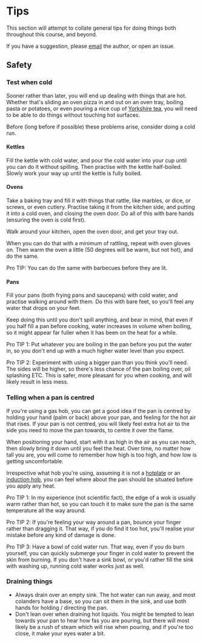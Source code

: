 # Tips

This section will attempt to collate general tips for doing things both throughout this course, and beyond.

If you have a suggestion, please [email](mailto:chris.norman2@gmail.com) the author, or open an issue.

## Safety

### Test when cold

Sooner rather than later, you will end up dealing with things that are hot. Whether that's sliding an oven pizza in and out on an oven tray, boiling pasta or potatoes, or even pouring a nice cup of [Yorkshire tea](https://www.yorkshiretea.co.uk/), you will need to be able to do things without touching hot surfaces.

Before (long before if possible) these problems arise, consider doing a cold run.

#### Kettles

Fill the kettle with cold water, and pour the cold water into your cup until you can do it without spilling. Then practise with the kettle half-boiled. Slowly work your way up until the kettle is fully boiled.

#### Ovens

Take a baking tray and fill it with things that rattle, like marbles, or dice, or screws, or even cutlery. Practise taking it from the kitchen side, and putting it into a cold oven, and closing the oven door. Do all of this with bare hands (ensuring the oven is cold first).

Walk around your kitchen, open the oven door, and get your tray out.

When you can do that with a minimum of rattling, repeat with oven gloves on. Then warm the oven a little (50 degrees will be warm, but not hot), and do the same.

Pro TIP: You can do the same with barbecues before they are lit.

#### Pans

Fill your pans (both frying pans and saucepans) with cold water, and practise walking around with them. Do this with bare feet, so you'll feel any water that drops on your feet.

Keep doing this until you don't spill anything, and bear in mind, that even if you half fill a pan before cooking, water increases in volume when boiling, so it might appear far fuller when it has been on the heat for a while.

Pro TIP 1: Put whatever you are boiling in the pan before you put the water in, so you don't end up with a much higher water level than you expect.

Pro TIP 2: Experiment with using a bigger pan than you think you'll need. The sides will be higher, so there's less chance of the pan boiling over, oil splashing ETC. This is safer, more pleasant for you when cooking, and will likely result in less mess.

### Telling when a pan is centred

If you're using a gas hob, you can get a good idea if the pan is centred by holding your hand (palm or back) above your pan, and feeling for the hot air that rises. If your pan is not centred, you will likely feel extra hot air to the side you need to move the pan towards, to centre it over the flame.

When positioning your hand, start with it as high in the air as you can reach, then slowly bring it down until you feel the heat. Over time, no matter how tall you are, you will come to remember how high is too high, and how low is getting uncomfortable.

Irrespective what hob you're using, assuming it is not a [hotplate](https://dictionary.cambridge.org/dictionary/english/hotplate) or an [induction hob](https://www.cookersandovens.co.uk/blog/what-is-induction/), you can feel where about the pan should be situated before you apply any heat.

Pro TIP 1: In my experience (not scientific fact), the edge of a wok is usually warm rather than hot, so you can touch it to make sure the pan is the same temperature all the way around.

Pro TIP 2: If you're feeling your way around a pan, bounce your finger rather than dragging it. That way, if you do find it too hot, you'll realise your mistake before any kind of damage is done.

Pro TIP 3: Have a bowl of cold water run. That way, even if you do burn yourself, you can quickly submerge your finger in cold water to prevent the skin from burning. If you don't have a sink bowl, or you'd rather fill the sink with washing up, running cold water works just as well.

### Draining things

- Always drain over an empty sink. The hot water can run away, and most colanders have a base, so you can sit them in the sink, and use both hands for holding / directing the pan.
- Don't lean over when draining hot liquids. You might be tempted to lean towards your pan to hear how fas you are pouring, but there will most likely be a rush of steam which will rise when pouring, and if you're too close, it make your eyes water a bit.
